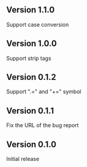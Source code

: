 ## Version 1.1.0

Support case conversion

## Version 1.0.0

Support strip tags

## Version 0.1.2

Support ".=" and "+=" symbol

## Version 0.1.1

Fix the URL of the bug report

## Version 0.1.0

Initial release
